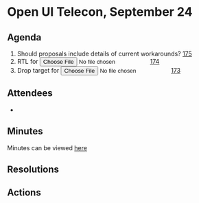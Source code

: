 # Open UI Telecon, September 24

## Agenda

1. Should proposals include details of current workarounds? [175](https://github.com/WICG/open-ui/issues/175)
2. RTL for <input type=file> [174](https://github.com/WICG/open-ui/issues/174)
3. Drop target for <input type=file> [173](https://github.com/WICG/open-ui/issues/173)

## Attendees
*

## Minutes
Minutes can be viewed [here]()

## Resolutions

## Actions
